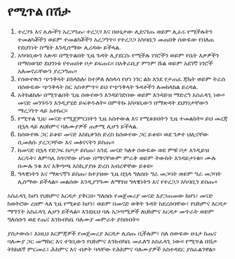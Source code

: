 # የሚጥል በሽታ

1. ተረጋጉ እና ሌሎችን አረጋግጡ፡ ተረጋጋ እና በሁኔታው ሊደናገጡ ወይም ሊፈሩ የሚችሉትን ተመልካቾችን ወይም ተመልካቾችን አረጋግጥ። የተረጋጋ አካባቢን መጠበቅ ሰውዬው የበለጠ የደህንነት ስሜት እንዲሰማው ሊረዳው ይችላል.
2. አካባቢውን አጽዳ፡ በሚጥልበት ጊዜ ጉዳት ሊያደርሱ የሚችሉ ነገሮችን ወይም የቤት እቃዎችን በማስወገድ ደህንነቱ የተጠበቀ ቦታ ይፍጠሩ። በአቅራቢያ ምንም ሹል ወይም አደገኛ ነገሮች አለመኖራቸውን ያረጋግጡ።
3. የሰውየዉን ጭንቅላት ይከላከሉ፡ ከተቻለ ለስላሳ የሆነ ነገር ልክ እንደ የታጠፈ ጃኬት ወይም ትራስ በሰውዬው ጭንቅላት ስር አስቀምጥ። ይህ የጭንቅላት ጉዳቶችን ለመከላከል ይረዳል.
4. አትከልክሉ፡ በሚጥልበት ጊዜ ሰውየውን እንዳይገድበው ወይም እንዳይዝ ማድረግ አስፈላጊ ነው። መናድ መንገዱን እንዲያሄድ ይፍቀዱለት። በምትኩ አካባቢውን በማጽዳት ደህንነታቸውን ማረጋገጥ ላይ አተኩር።
5. የሚጥል ጊዜ፡ መናድ የሚጀምርበትን ጊዜ አስተውል እና የሚቆይበትን ጊዜ ተመልከት። ይህ መረጃ በኋላ ላይ ለህክምና ባለሙያዎች ጠቃሚ ሊሆን ይችላል.
6. ከሰውየዉ ጋር ይቆዩ፡ መናድ እስኪቀንስ ድረስ ከሰውየው ጋር ይቆዩ። ወደ ንቃተ ህሊናቸው ሲመለሱ ያረጋጋቸው እና መፅናናትን ይስጡ።
7. ከመናድ በኋላ የድጋፍ ስጦታ ይስጡ፡ አንዴ መናድ ካለቀ ሰውዬው ወደ ምቹ ቦታ እንዲይዝ እርዱት፣ ለምሳሌ ከጎናቸው ሆነው በማናቸውም ምራቅ ወይም ትውከት እንዳይታነቁ። ሙሉ በሙሉ ንቁ እና አቅጣጫ እስኪያያዙ ድረስ አብረዋቸው ይቆዩ።
8. ግላዊነትን እና ማጽናኛን ይስጡ፡ ከተያዘው ጊዜ በኋላ ግለሰቡ ግራ መጋባት ወይም ግራ መጋባት ሊሰማው ይችላል። መልሰው እንዲያገግሙ ለማገዝ ግላዊነትን እና የተረጋጋ አካባቢን ይስጡ።

አስፈላጊ ከሆነ የህክምና እርዳታ ያቅርቡ፡ ግለሰቡ የመጀመሪያ መናድ እያጋጠመው ከሆነ፣ መናድ ከወትሮው ረዘም ላለ ጊዜ የሚቆይ ከሆነ፣ ወይም በመናድ ወቅት ጉዳት ከደረሰባቸው፣ የህክምና እርዳታ ማግኘት አስፈላጊ ሊሆን ይችላል። እንደዚህ ባሉ አጋጣሚዎች ለህክምና እርዳታ መጥራት ወይም ግለሰቡን ወደ የጤና እንክብካቤ ባለሙያ መምራት ያስቡበት።

ያስታውሱ፣ እነዚህ እርምጃዎች የመጀመሪያ እርዳታ ሊሰጡ ቢችሉም፣ ስለ ሰውዬው ሁኔታ ከጤና ባለሙያ ጋር መማከር እና ተገቢውን የህክምና እንክብካቤ መፈለግ አስፈላጊ ነው። የሚጥል በሽታ ትክክለኛ ምርመራ፣ ሕክምና እና ብቃት ባላቸው የሕክምና ባለሙያዎች አስተዳደር ያስፈልገዋል።